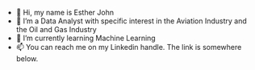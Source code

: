 - 👋 Hi, my name is Esther John 
- 👀 I’m a Data Analyst with specific interest in the Aviation Industry and the Oil and Gas Industry
- 🌱 I’m currently learning Machine Learning
- 📫 You can reach me on my Linkedin handle. The link is somewhere below. 

<!---
Fruitful-Esther/Fruitful-Esther is a ✨ special ✨ repository because its `README.md` (this file) appears on your GitHub profile.
You can click the Preview link to take a look at your changes.
--->
